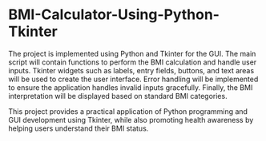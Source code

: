 # BMI-Calculator-Using-Python-Tkinter

The project is implemented using Python and Tkinter for the GUI. The main script will contain functions to perform the BMI calculation and handle user inputs. Tkinter widgets such as labels, entry fields, buttons, and text areas will be used to create the user interface. Error handling will be implemented to ensure the application handles invalid inputs gracefully. Finally, the BMI interpretation will be displayed based on standard BMI categories.

This project provides a practical application of Python programming and GUI development using Tkinter, while also promoting health awareness by helping users understand their BMI status.





